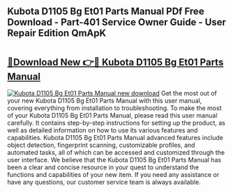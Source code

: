 ## Kubota D1105 Bg Et01 Parts Manual PDf Free Download - Part-401 Service Owner Guide - User Repair Edition QmApK

# <h2><a href="http://bc86899.oget.top/?id=Kubota+D1105+Bg+Et01+Parts+Manual">🔗Download New 👉🔴 Kubota D1105 Bg Et01 Parts Manual</a></h2>

[![Kubota D1105 Bg Et01 Parts Manual new download](https://i.imgur.com/5g1atiW.png)](http://bc86899.oget.top/?id=Kubota+D1105+Bg+Et01+Parts+Manual)
Get the most out of your new Kubota D1105 Bg Et01 Parts Manual with this user manual, covering everything from installation to troubleshooting. To make the most of your Kubota D1105 Bg Et01 Parts Manual, please read this user manual carefully. It contains step-by-step instructions for setting up the product, as well as detailed information on how to use its various features and capabilities. Kubota D1105 Bg Et01 Parts Manual advanced features include object detection, fingerprint scanning, customizable profiles, and automated tasks, all of which can be accessed and customized through the user interface. We believe that the Kubota D1105 Bg Et01 Parts Manual has been a clear and concise resource in your quest to understand the functions and capabilities of your new item. If you need any assistance or have any questions, our customer service team is always available.
